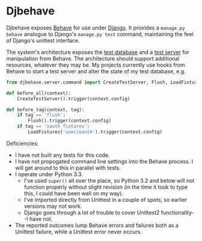 # Djbehave

Djbehave exposes [Behave](http://pythonhosted.org/behave/) for use under [Django](https://www.djangoproject.com/).
It provides a `manage.py behave` analogue to Django's `manage.py test` command, maintaining the feel of Django's unittest interface.

The system's architecture exposes the [test database](https://docs.djangoproject.com/en/1.6/topics/testing/overview/#the-test-database) and a [test server](https://docs.djangoproject.com/en/1.6/topics/testing/tools/#liveservertestcase) for manipulation from Behave.
The architecture should support additional resources, whatever they may be.
My projects currently use hooks from Behave to start a test server and alter the state of my test database, e.g.

```python
from djbehave.server.command import CreateTestServer, Flush, LoadFixtures

def before_all(context):
    CreateTestServer().trigger(context.config)

def before_tag(context, tag):
    if tag == 'flush':
        Flush().trigger(context.config)
    if tag == 'oauth_fixtures':
        LoadFixtures('user/oauth').trigger(context.config)
```

Deficiencies:
  * I have not built any tests for this code.
  * I have not propogated command line settings into the Behave process.  I will get around to this in parallel with tests.
  * I operate under Python 3.3.
    - I've used `super()` all over the place, so Python 3.2 and below will not function properly without slight revision (in the time it took to type this, I could have been well on my way).
    - I've imported directly from Unittest in a couple of spots, so earlier versions may not work.
    - Django goes through a lot of trouble to cover Unittest2 functionality--I have not.
  * The reported outcomes lump Behave errors and failures both as a Unittest failure, while a Unittest error never occurs.
